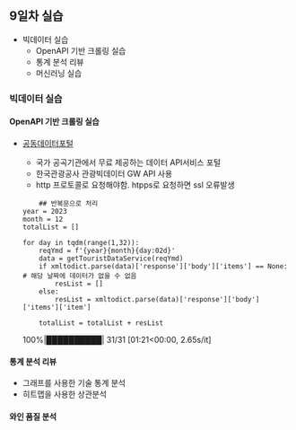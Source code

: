 ## 9일차 실습
- 빅데이터 실습
    - OpenAPI 기반 크롤링 실습
    - 통계 분석 리뷰
    - 머신러닝 실습

### 빅데이터 실습
#### OpenAPI 기반 크롤링 실습
- [공동데이터포털](https://data.go.kr)
    - 국가 공곡기관에서 무료 제공하는 데이터 API서비스 포털
    - 한국관광공사 관광빅데이터 GW API 사용
    - http 프로토콜로 요청해야함. htpps로 요청하면 ssl 오류발생

    ```pythoh
        ## 반복문으로 처리
    year = 2023
    month = 12
    totalList = []

    for day in tqdm(range(1,32)):
        reqYmd = f'{year}{month}{day:02d}'
        data = getTouristDataService(reqYmd)
        if xmltodict.parse(data)['response']['body']['items'] == None: # 해당 날짜에 데이터가 없을 수 없음
            resList = []
        else:
            resList = xmltodict.parse(data)['response']['body']['items']['item']
            
        totalList = totalList + resList
    ```
    100%|██████████| 31/31 [01:21<00:00,  2.65s/it]

#### 통계 분석 리뷰
- 그래프를 사용한 기술 통계 분석
- 히트맵을 사용한 상관분석

#### 와인 품질 분석